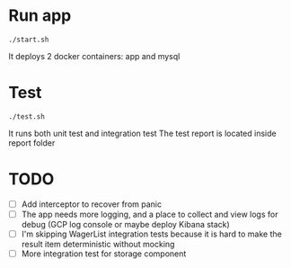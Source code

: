 # Run app
```
./start.sh
```
It deploys 2 docker containers: app and mysql

# Test
```
./test.sh
```
It runs both unit test and integration test 
The test report is located inside report folder

# TODO

- [ ] Add interceptor to recover from panic
- [ ] The app needs more logging, and a place to collect and view logs for debug (GCP log console or maybe deploy Kibana stack)
- [ ] I'm skipping WagerList integration tests because it is hard to make the result item deterministic without mocking
- [ ] More integration test for storage component